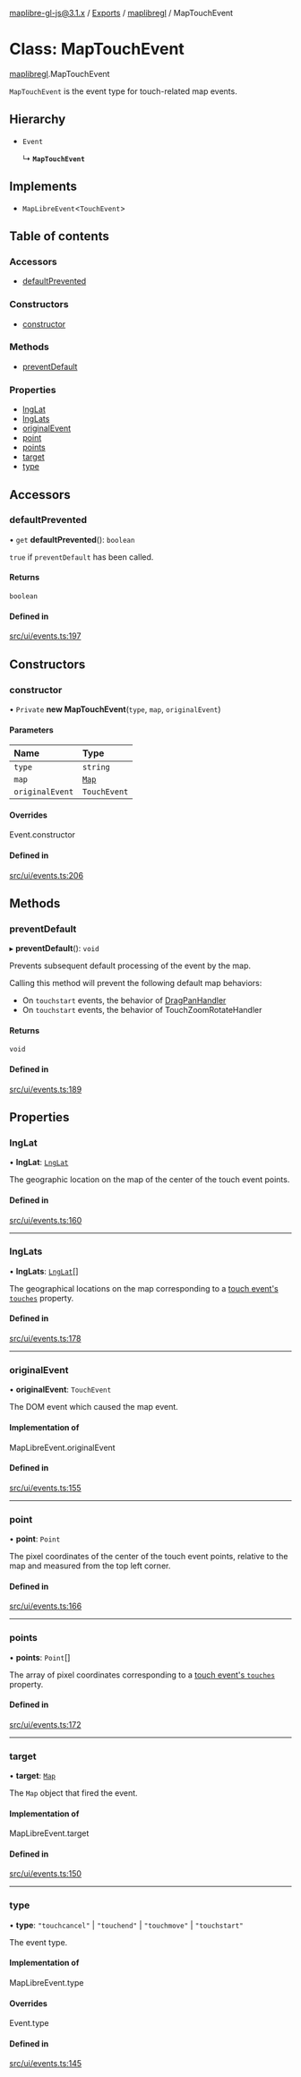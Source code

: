 [maplibre-gl-js@3.1.x](../README.md) / [Exports](../modules.md) / [maplibregl](../modules/maplibregl.md) / MapTouchEvent

# Class: MapTouchEvent

[maplibregl](../modules/maplibregl.md).MapTouchEvent

`MapTouchEvent` is the event type for touch-related map events.

## Hierarchy

- `Event`

  ↳ **`MapTouchEvent`**

## Implements

- `MapLibreEvent`<`TouchEvent`\>

## Table of contents

### Accessors

- [defaultPrevented](maplibregl.MapTouchEvent.md#defaultprevented)

### Constructors

- [constructor](maplibregl.MapTouchEvent.md#constructor)

### Methods

- [preventDefault](maplibregl.MapTouchEvent.md#preventdefault)

### Properties

- [lngLat](maplibregl.MapTouchEvent.md#lnglat)
- [lngLats](maplibregl.MapTouchEvent.md#lnglats)
- [originalEvent](maplibregl.MapTouchEvent.md#originalevent)
- [point](maplibregl.MapTouchEvent.md#point)
- [points](maplibregl.MapTouchEvent.md#points)
- [target](maplibregl.MapTouchEvent.md#target)
- [type](maplibregl.MapTouchEvent.md#type)

## Accessors

### defaultPrevented

• `get` **defaultPrevented**(): `boolean`

`true` if `preventDefault` has been called.

#### Returns

`boolean`

#### Defined in

[src/ui/events.ts:197](https://github.com/maplibre/maplibre-gl-js/blob/972e15f62/src/ui/events.ts#L197)

## Constructors

### constructor

• `Private` **new MapTouchEvent**(`type`, `map`, `originalEvent`)

#### Parameters

| Name | Type |
| :------ | :------ |
| `type` | `string` |
| `map` | [`Map`](maplibregl.Map.md) |
| `originalEvent` | `TouchEvent` |

#### Overrides

Event.constructor

#### Defined in

[src/ui/events.ts:206](https://github.com/maplibre/maplibre-gl-js/blob/972e15f62/src/ui/events.ts#L206)

## Methods

### preventDefault

▸ **preventDefault**(): `void`

Prevents subsequent default processing of the event by the map.

Calling this method will prevent the following default map behaviors:

  * On `touchstart` events, the behavior of [DragPanHandler](maplibregl.DragPanHandler.md)
  * On `touchstart` events, the behavior of TouchZoomRotateHandler

#### Returns

`void`

#### Defined in

[src/ui/events.ts:189](https://github.com/maplibre/maplibre-gl-js/blob/972e15f62/src/ui/events.ts#L189)

## Properties

### lngLat

• **lngLat**: [`LngLat`](maplibregl.LngLat.md)

The geographic location on the map of the center of the touch event points.

#### Defined in

[src/ui/events.ts:160](https://github.com/maplibre/maplibre-gl-js/blob/972e15f62/src/ui/events.ts#L160)

___

### lngLats

• **lngLats**: [`LngLat`](maplibregl.LngLat.md)[]

The geographical locations on the map corresponding to a
[touch event's `touches`](https://developer.mozilla.org/en-US/docs/Web/API/TouchEvent/touches) property.

#### Defined in

[src/ui/events.ts:178](https://github.com/maplibre/maplibre-gl-js/blob/972e15f62/src/ui/events.ts#L178)

___

### originalEvent

• **originalEvent**: `TouchEvent`

The DOM event which caused the map event.

#### Implementation of

MapLibreEvent.originalEvent

#### Defined in

[src/ui/events.ts:155](https://github.com/maplibre/maplibre-gl-js/blob/972e15f62/src/ui/events.ts#L155)

___

### point

• **point**: `Point`

The pixel coordinates of the center of the touch event points, relative to the map and measured from the top left
corner.

#### Defined in

[src/ui/events.ts:166](https://github.com/maplibre/maplibre-gl-js/blob/972e15f62/src/ui/events.ts#L166)

___

### points

• **points**: `Point`[]

The array of pixel coordinates corresponding to a
[touch event's `touches`](https://developer.mozilla.org/en-US/docs/Web/API/TouchEvent/touches) property.

#### Defined in

[src/ui/events.ts:172](https://github.com/maplibre/maplibre-gl-js/blob/972e15f62/src/ui/events.ts#L172)

___

### target

• **target**: [`Map`](maplibregl.Map.md)

The `Map` object that fired the event.

#### Implementation of

MapLibreEvent.target

#### Defined in

[src/ui/events.ts:150](https://github.com/maplibre/maplibre-gl-js/blob/972e15f62/src/ui/events.ts#L150)

___

### type

• **type**: ``"touchcancel"`` \| ``"touchend"`` \| ``"touchmove"`` \| ``"touchstart"``

The event type.

#### Implementation of

MapLibreEvent.type

#### Overrides

Event.type

#### Defined in

[src/ui/events.ts:145](https://github.com/maplibre/maplibre-gl-js/blob/972e15f62/src/ui/events.ts#L145)

